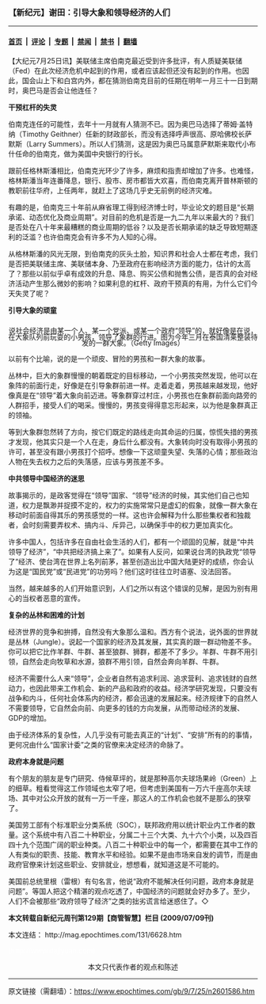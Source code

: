 ### 【新纪元】谢田：引导大象和领导经济的人们

---

#### [首页](../../../..?n2601586) &nbsp;|&nbsp; [评论](../../../../../epoch-comment?n2601586) &nbsp;|&nbsp; [专题](../../../../../epoch-special?n2601586) &nbsp;|&nbsp; [禁闻](../../../../../epoch-news?n2601586) &nbsp;|&nbsp; [禁书](../../../../../books?n2601586) &nbsp;|&nbsp; [翻墙](https://github.com/gfw-breaker/nogfw/blob/master/README.md?n2601586)


<div class="post_content" id="artbody" itemprop="articleBody">
 <!-- article content begin -->
 <p>
  【大纪元7月25日讯】美联储主席伯南克最近受到许多批评，有人质疑美联储（Fed）在此次经济危机中起到的作用，或者应该起但还没有起到的作用。也因此，国会山上下和白宫内外，都在猜测伯南克目前的任期在明年一月三十一日到期时，奥巴马是否会让他连任？
 </p>
 <p>
  <b>
   干预杠杆的失灵
  </b>
 </p>
 <p>
  伯南克连任的可能性，去年十一月就有人猜测不已。因为奥巴马选择了蒂姆‧盖特纳（Timothy Geithner）任新的财政部长，而没有选择呼声很高、原哈佛校长萨默斯（Larry Summers）。所以人们猜测，这是因为奥巴马属意萨默斯来取代小布什任命的伯南克，做为美国中央银行的行长。
 </p>
 <p>
  跟前任格林斯潘相比，伯南克光环少了许多，麻烦和指责却增加了许多。也难怪，格林斯潘当年连番降息，银行、股市、房市都皆大欢喜，而伯南克离开普林斯顿的教职前往华府，上任两年，就赶上了这场几乎史无前例的经济灾难。
 </p>
 <p>
  有趣的是，伯南克三十年前从麻省理工得到经济博士时，毕业论文的题目是“长期承诺、动态优化及商业周期”。对目前的危机是否是一九二九年以来最大的？我们是否处在八十年来最糟糕的商业周期的低谷？以及是否长期承诺的缺乏导致短期逐利的泛滥？也许伯南克会有许多不为人知的心得。
 </p>
 <p>
  从格林斯潘的风光无限，到伯南克的灰头土脸，知识界和社会人士都在考虑，我们是否把美联储主席、美联储本身、乃至政府在影响经济方面的能力，估计的太高了？那些以前似乎卓有成效的升息、降息、购买公债和抛售公债，是否真的会对经济活动产生那么微妙的影响？如果利息的杠杆、政府干预真的有用，为什么它们今天失灵了呢？
 </p>
 <p>
  <b>
   引导大象的顽童
  </b>
 </p>
 <p>
  <!--image v 1.0-->
 </p>
 <div style="line-height: 90%; text-align: center;">
  <br/>
  <span class="bn12">
   说社会经济是由某一个人、某一个党派、或某一个政府“领导”的，就好像是在说，在大象队列前玩耍的小男孩，领导了象群的行进。图为今年三月在泰国清莱整装待发的一群大象。（Getty Images）
  </span>
 </div>
 <p>
  <!-- -->
 </p>
 <p>
  以前有个比喻，说的是一个顽皮、冒险的男孩和一群大象的故事。
 </p>
 <p>
  丛林中，巨大的象群慢慢的朝着既定的目标移动，一个小男孩突然发现，他可以在象阵的前面行走，好像是在引导象群前进一样。走着走着，男孩越来越发现，他好像真是在“领导”着大象向前迈进。等象群穿过村庄，小男孩也在象群前面向路旁的人群招手，接受人们的喝采。慢慢的，男孩变得得意忘形起来，以为他是象群真正的领袖。
 </p>
 <p>
  等到大象群忽然转了方向，按它们既定的路线走向其命运的归属，惊慌失措的男孩才发现，他其实只是一个人在走，身后什么都没有。大象转向时没有取得小男孩的许可，甚至没有跟小男孩打个招呼。想像一下这顽童失望、失落的心情；那些政治人物在失去权力之后的失落感，应该与男孩差不多。
 </p>
 <p>
  <b>
   中共领导中国经济的迷思
  </b>
 </p>
 <p>
  故事揭示的，是政客觉得在“领导”国家、“领导”经济的时候，其实他们自己也知道，权力是飘渺并捉摸不定的，权力的实施常常只是虚幻的假象，就像一群大象在移动时前面自得其乐的男孩感觉的一样。这也许会解释为什么那些集权者和独裁者，会时刻需要弄权术、搞内斗、斥异己，以确保手中的权力更加真实化。
 </p>
 <p>
  许多中国人，包括许多在自由社会生活的人们，都有一个顽固的见解，就是“中共领导了经济”，“中共把经济搞上来了”。如果有人反问，如果说台湾的执政党“领导了”经济、使台湾在世界上名列前茅，甚至创造出比中国大陆更好的成绩，你会认为这是“国民党”或“民进党”的功劳吗？他们这时往往立时语塞、没法回答。
 </p>
 <p>
  当然，越来越多的人们开始意识到，人们之所以有这个错误的见解，是因为别有用心的当权者恶意的宣传。
 </p>
 <p>
  <b>
   复杂的丛林和困难的计划
  </b>
 </p>
 <p>
  经济世界的竞争和拚搏，自然没有大象那么温和。西方有个说法，说外面的世界就是丛林（Jungle）。说起一个国家的经济及其发展，其实真的跟一群动物差不多。你可以把它比作羊群、牛群、甚至狼群、狮群，都差不了多少。羊群、牛群不用引领，自然会走向牧草和水源，狼群不用引领，自然会奔向羊群、牛群。
 </p>
 <p>
  经济不需要什么人来“领导”，企业者自然有追求利润、追求营利、追求钱财的自然动力，也因此带来工作机会、新的产品和政府的收益。经济学研究发现，只要没有战争和内斗，任何社会体系内的经济，都会迅速的发展起来。经济规律下的自然人不需要领导，它自然会向前、向更多的钱的方向发展，从而带动经济的发展、 GDP的增加。
 </p>
 <p>
  由于经济体系的复杂性，人几乎没有可能去真正的“计划”、“安排”所有的的事情，更何况由什么“国家计委”之类的官僚来决定经济的命脉了。
 </p>
 <p>
  <b>
   政府本身就是问题
  </b>
 </p>
 <p>
  有个朋友的朋友是专门研究、侍候草坪的，就是那种高尔夫球场果岭（Green）上的细草。粗看觉得这工作领域也太窄了吧，但考虑到美国有一万六千座高尔夫球场、其中对公众开放的就有一万一千座，那这人的工作机会也就不是那么的狭窄了。
 </p>
 <p>
  美国劳工部有个标准职业分类系统（SOC），联邦政府用以统计职业内工作者的数量。这个系统中有八百二十种职业，分属二十三个大类、九十六个小类，以及四百四十九个范围广阔的职业种类。八百二十种职业中的每一个，都需要在其中工作的人有类似的职责、技能、教育水平和经验。如果不是由市场来自发的调节，而是由政府官僚来计划这些职业、安排就业，想想看，就知道这是不可能的。
 </p>
 <p>
  美国前总统里根（雷根）有句名言，他说“政府不能解决任何问题，政府本身就是问题”。等国人把这个精湛的观点吃透了，中国经济的问题就会好办多了。至少，人们不会被那些“政府领导了经济”之类的拙劣谎言给迷惑住了。◇
 </p>
 <p>
  <b>
   本文转载自新纪元周刊第129期【商管智慧】栏目 (2009/07/09刊)
  </b>
 </p>
 <p>
  本文连结：
  <ok href=" http://mag.epochtimes.com/131/6628.htm " target="_blank">
   http://mag.epochtimes.com/131/6628.htm
  </ok>
 </p>
 <p>
  <font color="#ffffff">
   (http://www.dajiyuan.com)
  </font>
  <br/>
  <center>
   <font class="GY13">
    本文只代表作者的观点和陈述
   </font>
  </center>
 </p>
 <!-- article content end -->
 <div id="below_article_ad">
 </div>
</div>


---

原文链接（需翻墙）：https://www.epochtimes.com/gb/9/7/25/n2601586.htm